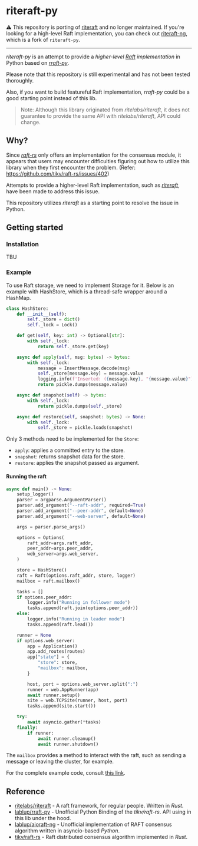 # riteraft-py

⚠️ This repository is porting of [riteraft](https://github.com/ritelabs/riteraft) and no longer maintained. If you're looking for a high-level Raft implementation, you can check out [riteraft-ng](https://github.com/lablup/riteraft-ng), which is a fork of `riteraft-py`.

---

*riteraft-py* is an attempt to provide a *higher-level [Raft](https://en.wikipedia.org/wiki/Raft_(algorithm)) implementation* in Python based on *[rraft-py](https://github.com/lablup/rraft-py)*.

Please note that this repository is still experimental and has not been tested thoroughly.

Also, if you want to build featureful Raft implementation, *rraft-py* could be a good starting point instead of this lib.

> Note: Although this library originated from *ritelabs/riteraft*, it does not guarantee to provide the same API with *ritelabs/riteraft*, API could change.

## Why?

Since *[raft-rs](https://github.com/tikv/raft-rs)* only offers an implementation for the consensus module, it appears that users may encounter difficulties figuring out how to utilize this library when they first encounter the problem. (Refer: https://github.com/tikv/raft-rs/issues/402)

Attempts to provide a higher-level Raft implementation, such as *[riteraft](https://github.com/tikv/raft-rs/issues/402)*, have been made to address this issue.

This repository utilizes *riteraft* as a starting point to resolve the issue in Python.

## Getting started

### Installation

TBU

<!-- #### With pip

```
$ pip install riteraft
``` -->

### Example

To use Raft storage, we need to implement Storage for it. Below is an example with HashStore, which is a thread-safe wrapper around a HashMap.

```py
class HashStore:
    def __init__(self):
        self._store = dict()
        self._lock = Lock()

    def get(self, key: int) -> Optional[str]:
        with self._lock:
            return self._store.get(key)

    async def apply(self, msg: bytes) -> bytes:
        with self._lock:
            message = InsertMessage.decode(msg)
            self._store[message.key] = message.value
            logging.info(f'Inserted: ({message.key}, "{message.value}")')
            return pickle.dumps(message.value)

    async def snapshot(self) -> bytes:
        with self._lock:
            return pickle.dumps(self._store)

    async def restore(self, snapshot: bytes) -> None:
        with self._lock:
            self._store = pickle.loads(snapshot)
```

Only 3 methods need to be implemented for the `Store`:

* `apply`: applies a committed entry to the store.
* `snapshot`: returns snapshot data for the store.
* `restore`: applies the snapshot passed as argument.

#### Running the raft

```py
async def main() -> None:
    setup_logger()
    parser = argparse.ArgumentParser()
    parser.add_argument("--raft-addr", required=True)
    parser.add_argument("--peer-addr", default=None)
    parser.add_argument("--web-server", default=None)

    args = parser.parse_args()

    options = Options(
        raft_addr=args.raft_addr,
        peer_addr=args.peer_addr,
        web_server=args.web_server,
    )

    store = HashStore()
    raft = Raft(options.raft_addr, store, logger)
    mailbox = raft.mailbox()

    tasks = []
    if options.peer_addr:
        logger.info("Running in follower mode")
        tasks.append(raft.join(options.peer_addr))
    else:
        logger.info("Running in leader mode")
        tasks.append(raft.lead())

    runner = None
    if options.web_server:
        app = Application()
        app.add_routes(routes)
        app["state"] = {
            "store": store,
            "mailbox": mailbox,
        }

        host, port = options.web_server.split(":")
        runner = web.AppRunner(app)
        await runner.setup()
        site = web.TCPSite(runner, host, port)
        tasks.append(site.start())

    try:
        await asyncio.gather(*tasks)
    finally:
        if runner:
            await runner.cleanup()
            await runner.shutdown()
```

The `mailbox` provides a method to interact with the raft, such as sending a message or leaving the cluster, for example.

For the complete example code, consult [this link](https://github.com/lablup/riteraft-py/blob/main/examples/memstore/main.py).

## Reference

- [ritelabs/riteraft](https://github.com/ritelabs/riteraft) - A raft framework, for regular people. Written in *Rust*.
- [lablup/rraft-py](https://github.com/lablup/rraft-py) - Unofficial Python Binding of the *tikv/raft-rs*. API using in this lib under the hood.
- [lablup/aioraft-ng](https://github.com/lablup/aioraft-ng) - Unofficial implementation of RAFT consensus algorithm written in asyncio-based *Python*.
- [tikv/raft-rs](https://github.com/tikv/raft-rs) - Raft distributed consensus algorithm implemented in *Rust*.
